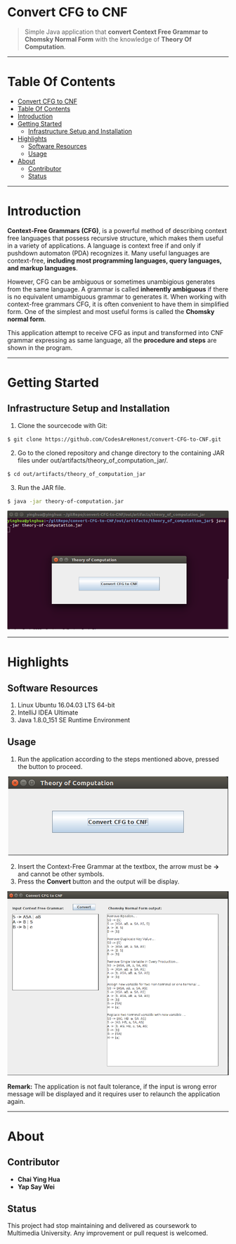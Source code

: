 Convert CFG to CNF
==================
> Simple Java application that **convert Context Free Grammar to Chomsky Normal Form** with the knowledge of **Theory Of Computation**.

***

Table Of Contents
=================

* [Convert CFG to CNF](#convert-cfg-to-cnf)
* [Table Of Contents](#table-of-contents)
* [Introduction](#introduction) 
* [Getting Started](#getting-started)
  * [Infrastructure Setup and Installation](#infrastructure-setup-and-installation)
* [Highlights](#highlights)
  * [Software Resources](#software-resources)
  * [Usage](#usage)
* [About](#about)
  * [Contributor](#contributor)
  * [Status](#status)
  

*** 

Introduction
============

**Context-Free Grammars (CFG)**, is a powerful method of describing context free languages that possess recursive structure, which makes them useful in a variety of applications. A language is context free if and only if pushdown automaton (PDA) recognizes it. Many useful languages are context-free, **including most programming languages, query languages, and markup languages**.  

However, CFG can be ambiguous or sometimes unambigious generates from the same language. A grammar is called **inherently ambiguous** if there is no equivalent umambiguous grammar to generates it. When working with context-free grammars CFG, it is often convenient to have them in simplified form. One of the simplest and most useful forms is called the **Chomsky normal form**.  

This application attempt to receive CFG as input and transformed into CNF grammar expressing as same language, all the **procedure and steps** are shown in the program. 

***

Getting Started
===============
Infrastructure Setup and Installation
-------------------------------------
1. Clone the sourcecode with Git: 
```sh
$ git clone https://github.com/CodesAreHonest/convert-CFG-to-CNF.git
```  
2. Go to the cloned repository and change directory to the containing JAR files under out/artifacts/theory_of_computation_jar/.
```sh
$ cd out/artifacts/theory_of_computation_jar
``` 
3. Run the JAR file. 
```sh
$ java -jar theory-of-computation.jar
```
<p align="center"><img src="img/run-app-jar-screenshot.png"/></p>  

***

Highlights
==========
Software Resources
------------------
1. Linux Ubuntu 16.04.03 LTS 64-bit 
2. IntelliJ IDEA Ultimate 
3. Java 1.8.0_151 SE Runtime Environment 

Usage 
-----
1. Run the application according to the steps mentioned above, pressed the button to proceed.  
<p align="center"><img src="img/mainselection-screenshot.png"/></p>   

2. Insert the Context-Free Grammar at the textbox, the arrow must be **->** and cannot be other symbols. 
3. Press the **Convert** button and the output will be display.  
<p align="center"><img src="img/conversion-screenshot.png"/></p>   

**Remark:** The application is not fault tolerance, if the input is wrong error message will be displayed and it requires user to relaunch the application again.  

*** 

About
=====
Contributor
-----------
- **Chai Ying Hua**
- **Yap Say Wei**

Status
------
This project had stop maintaining and delivered as coursework to Multimedia University. Any improvement or pull request is welcomed. 




